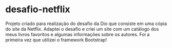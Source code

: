 # desafio-netflix
Projeto criado para realização do desafio da Dio que consiste em uma cópia do site da Netflix. Adaptei o desafio e criei um site com um catálogo dos meus livros favoritos e algumas informações sobre os autores.  Foi a primeira vez que utilizei o framework Bootstrap!
